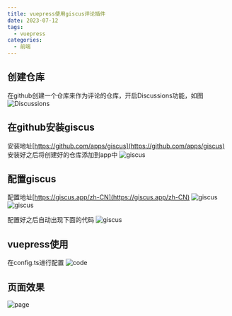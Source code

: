 ```yaml
---
title: vuepress使用giscus评论插件
date: 2023-07-12
tags:
  - vuepress
categories:
  - 前端
---
```


## 创建仓库

在github创建一个仓库来作为评论的仓库，开启Discussions功能，如图
![Discussions](/imgs/2023/0712/discuss.png)

## 在github安装giscus

安装地址[https://github.com/apps/giscus](https://github.com/apps/giscus)
安装好之后将创建好的仓库添加到app中
![giscus](/imgs/2023/0712/giscus.png)

## 配置giscus

配置地址[https://giscus.app/zh-CN](https://giscus.app/zh-CN)
![giscus](/imgs/2023/0712/giscus-config.png)
![giscus](/imgs/2023/0712/giscus-config1.png)

配置好之后自动出现下面的代码
![giscus](/imgs/2023/0712/giscus-config2.png)

## vuepress使用

在config.ts进行配置
![code](/imgs/2023/0712/code.png)

## 页面效果

![page](/imgs/2023/0712/page.png)

